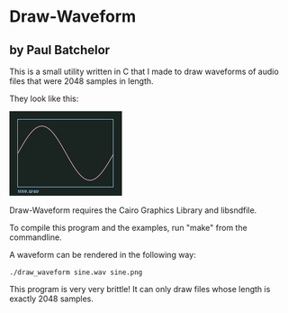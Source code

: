 # Draw-Waveform

## by Paul Batchelor

This is a small utility written in C that I made to draw
waveforms of audio files that were 2048 samples in length.

They look like this:

![sample waveform image](waveform.png)

Draw-Waveform requires the Cairo Graphics Library and
libsndfile.

To compile this program and the examples, run "make" from
the commandline.

A waveform can be rendered in the following way:

```
./draw_waveform sine.wav sine.png
```

This program is very very brittle! It can only draw files
whose length is exactly 2048 samples.
